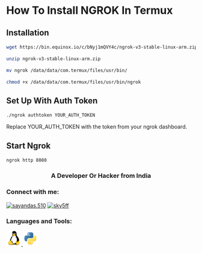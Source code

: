 # How To Install NGROK In Termux 



## Installation

```bash
wget https://bin.equinox.io/c/bNyj1mQVY4c/ngrok-v3-stable-linux-arm.zip
```
```bash
unzip ngrok-v3-stable-linux-arm.zip
```
```bash
mv ngrok /data/data/com.termux/files/usr/bin/
```
```bash
chmod +x /data/data/com.termux/files/usr/bin/ngrok
```
## Set Up With Auth Token
```bash
./ngrok authtoken YOUR_AUTH_TOKEN
```
Replace YOUR_AUTH_TOKEN with the token from your ngrok dashboard.

## Start Ngrok
```bash
ngrok http 8080
```

<h3 align="center">A Developer Or Hacker from India</h3>

<h3 align="left">Connect with me:</h3>
<p align="left">
<a href="https://instagram.com/sayandas.510" target="blank"><img align="center" src="https://raw.githubusercontent.com/rahuldkjain/github-profile-readme-generator/master/src/images/icons/Social/instagram.svg" alt="sayandas.510" height="30" width="40" /></a>
<a href="https://www.youtube.com/c/sky5ff" target="blank"><img align="center" src="https://raw.githubusercontent.com/rahuldkjain/github-profile-readme-generator/master/src/images/icons/Social/youtube.svg" alt="sky5ff" height="30" width="40" /></a>
</p>

<h3 align="left">Languages and Tools:</h3>
<p align="left"> <a href="https://www.linux.org/" target="_blank" rel="noreferrer"> <img src="https://raw.githubusercontent.com/devicons/devicon/master/icons/linux/linux-original.svg" alt="linux" width="40" height="40"/> </a> <a href="https://www.python.org" target="_blank" rel="noreferrer"> <img src="https://raw.githubusercontent.com/devicons/devicon/master/icons/python/python-original.svg" alt="python" width="40" height="40"/> </a> </p>
